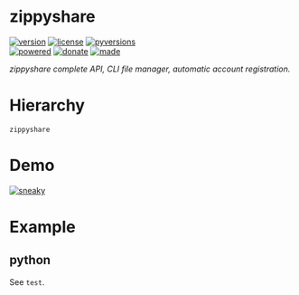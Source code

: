 # zippyshare

<badges>[![version](https://img.shields.io/pypi/v/zippyshare.svg)](https://pypi.org/project/zippyshare/)
[![license](https://img.shields.io/pypi/l/zippyshare.svg)](https://pypi.org/project/zippyshare/)
[![pyversions](https://img.shields.io/pypi/pyversions/zippyshare.svg)](https://pypi.org/project/zippyshare/)  
[![powered](https://img.shields.io/badge/Say-Thanks-ddddff.svg)](https://saythanks.io/to/foxe6)
[![donate](https://img.shields.io/badge/Donate-Paypal-0070ba.svg)](https://paypal.me/foxe6)
[![made](https://img.shields.io/badge/Made%20with-PyCharm-red.svg)](https://paypal.me/foxe6)
</badges>

<i>zippyshare complete API, CLI file manager, automatic account registration.</i>

# Hierarchy

```
zippyshare
```

# Demo

[![sneaky](https://img.youtube.com/vi/yEm3Sbm30js/0.jpg)](https://www.youtube.com/watch?v=yEm3Sbm30js)

# Example

## python
See `test`.